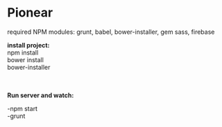 # Pionear

required NPM modules: grunt, babel, bower-installer, gem sass, firebase

<strong>install project:</strong> <br />
npm install    <br />
bower install   <br />
bower-installer    <br />
                     <br /><br />
                     
<strong>Run server and watch:</strong>   <br />

-npm start     <br />
-grunt     <br />